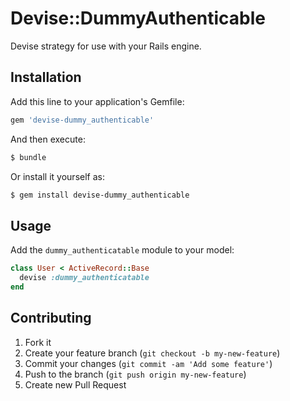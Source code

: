 # Devise::DummyAuthenticable

Devise strategy for use with your Rails engine.

## Installation

Add this line to your application's Gemfile:

```sh
gem 'devise-dummy_authenticable'
```

And then execute:

```sh
$ bundle
```

Or install it yourself as:

```sh
$ gem install devise-dummy_authenticable
```

## Usage

Add the `dummy_authenticatable` module to your model:

```ruby
class User < ActiveRecord::Base
  devise :dummy_authenticatable
end
```

## Contributing

1. Fork it
2. Create your feature branch (`git checkout -b my-new-feature`)
3. Commit your changes (`git commit -am 'Add some feature'`)
4. Push to the branch (`git push origin my-new-feature`)
5. Create new Pull Request

